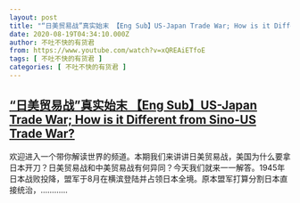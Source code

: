 ```yaml
---
layout: post
title: "“日美贸易战”真实始末 【Eng Sub】US-Japan Trade War; How is it Different from Sino-US Trade War?"
date: 2020-08-19T04:34:10.000Z
author: 不吐不快的有货君
from: https://www.youtube.com/watch?v=xQREAiETfoE
tags: [ 不吐不快的有货君 ]
categories: [ 不吐不快的有货君 ]
---
```

<!--1597811650000-->
[“日美贸易战”真实始末 【Eng Sub】US-Japan Trade War; How is it Different from Sino-US Trade War?](https://www.youtube.com/watch?v=xQREAiETfoE)
------

<div>
欢迎进入一个带你解读世界的频道。本期我们来讲讲日美贸易战，美国为什么要拿日本开刀？日美贸易战和中美贸易战有何异同？今天我们就来一一解答。1945年日本战败投降，盟军于8月在横滨登陆并占领日本全境。原本盟军打算分割日本直接统治，…………
</div>
